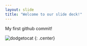 ```yaml
---
layout: slide
title: "Welcome to our slide deck!"
---
```


My first github commit!

![dodgetocat](https://octodex.github.com/images/dodgetocat_v2.png)
{: .center}

